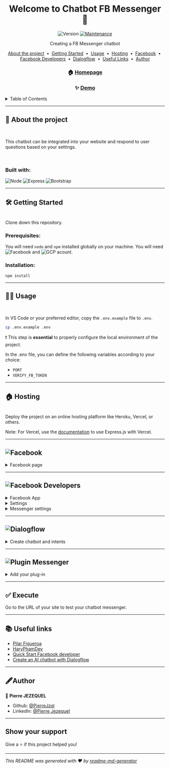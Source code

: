 <div align="center">
  
# Welcome to Chatbot FB Messenger 👋

![Version](https://img.shields.io/badge/version-1.0.0-blue.svg?cacheSeconds=2592000)
[![Maintenance](https://img.shields.io/badge/Maintained%3F-yes-green.svg)](https://github.com/PierreJzql/chatbot_FB_Messenger/graphs/commit-activity)

Creating a FB Messenger chatbot

<p>
  <a href="#about">About the project</a> &nbsp;&bull;&nbsp;
  <a href="#getting_started">Getting Started</a> &nbsp;&bull;&nbsp;
  <a href="#usage">Usage</a> &nbsp;&bull;&nbsp;
  <a href="#hosting">Hosting</a> &nbsp;&bull;&nbsp;
  <a href="#facebook_page">Facebook</a> &nbsp;&bull;&nbsp;
  <a href="#facebook_developers">Facebook Developers</a> &nbsp;&bull;&nbsp;
  <a href="#dialogflow">Dialogflow</a> &nbsp;&bull;&nbsp;
  <a href="#links">Useful Links</a> &nbsp;&bull;&nbsp;
  <a href="#author">Author</a>
  </p>

### 🏠 [Homepage](https://github.com/PierreJzql/test_vercel#readme)

### ✨ [Demo](https://chatbotfbmessenger-e4572701eff6.herokuapp.com/)
</div>

<!-- TABLE CONTENT -->
<details>
  <summary>Table of Contents</summary>
  <ol>
    <li>
      <a href="#about">About The Project</a>
      <ul>
        <li><a href="#built-with">Built With</a></li>
      </ul>
    </li>
    <li>
      <a href="#getting_started">Getting Started</a>
      <ul>
        <li><a href="#prerequisites">Prerequisites</a></li>
        <li><a href="#installation">Installation</a></li>
      </ul>
    </li>
    <li><a href="#usage">Usage</a></li>
    <li><a href="#hosting">Hosting</a></li>
    <li>
        <a href="#facebook_page">Facebook</a>
    </li>
    <li>
        <a href="#facebook_developers">Facebook Developers</a>
            <ul>
                <li><a href="#facebook_app">Facebook App</a></li>
                <li><a href="#settings">Settings</a></li>
                <li><a href="#messenger_settings">Messenger settings</a></li>
            </ul>
    </li>
    <li><a href="#dialogflow">Dialogflow</a></li>
    <li><a href="#links">Useful Links</a></li>
    <li><a href="#author">Author</a></li>
  </ol>
</details>

---
<!-- ABOUT THE PROJECT -->
<div id="about">

## 📖 About the project
<br>
    <p>
    This chatbot can be integrated into your website and respond to user questions based on your settings.
    </p>
<br>
<div id="build_with">

### Built with:
![Node](https://img.shields.io/badge/Node%20js-339933?style=for-the-badge&logo=nodedotjs&logoColor=white)
![Express](https://img.shields.io/badge/Express%20js-000000?style=for-the-badge&logo=express&logoColor=white)
![Bootstrap](https://img.shields.io/badge/Bootstrap-563D7C?style=for-the-badge&logo=bootstrap&logoColor=white)
<br>
</div>

</div>

---
<!-- GETTING STARTED -->
<div id="getting_started">

## 🛠 Getting Started
<br>
Clone down this repository.

<div id="prerequisites">

### Prerequisites:
You will need `node` and `npm` installed globally on your machine.
You will need ![Facebook](https://img.shields.io/badge/Facebook-1877F2?style=for-the-badge&logo=facebook&logoColor=white) and ![GCP](https://img.shields.io/badge/Google_Cloud-4285F4?style=for-the-badge&logo=google-cloud&logoColor=white) acount.
</div>

<div id="installation">

### Installation:

`npm install` 
</div>
</div>

---
<!-- USAGE -->
<div id="usage">

## 👩‍💻 Usage
<br>

In VS Code or your preferred editor, copy the `.env.example` file to `.env`.
    
```sh
cp .env.example .env
```
    
❗️ This step is **essential** to properly configure the local environment of the project.

In the .env file, you can define the following variables according to your choice:
    
- `PORT`
- `VERIFY_FB_TOKEN`

</div>

---
<!-- HOSTING -->
<div id="hosting">

## 🏠 Hosting
<br>
Deploy the project on an online hosting platform like Heroku, Vercel, or others.

Note: For Vercel, use the [documentation](https://vercel.com/guides/using-express-with-vercel) to use Express.js with Vercel.
<br>
</div>

---
<!-- FACEBOOK -->
<div id="facebook_page">

## ![Facebook](https://img.shields.io/badge/Facebook-1877F2?style=for-the-badge&logo=facebook&logoColor=white)

<details>
<summary>Facebook page</summary>
<ol>
<li>Create a profile on Facebook if you don't have one.</li>
<li>Next, create a page associated with your profile.
The access link for creation is <a href="https://www.facebook.com/pages/?category=your_pages">here.</a></li>
<li>Go to the settings of the new page you've created and select "New Page Experience" (Available as of the date of this readme).</li><br>

![FB new version pages](https://github.com/PierreJzql/chatbot_FB_Messenger/assets/123973402/5d4b635f-a3a1-4aa4-aa49-839a69d94801)


<li>Select the 'Advanced Messaging' section.</li><br>

![FB advanced messaging](https://github.com/PierreJzql/chatbot_FB_Messenger/assets/123973402/eacde778-8273-407c-9492-2c4b41841319)


<li>Add the URL obtained after deploying the project to the chosen hosting provider.</li><br>

![FB whitelisted](https://github.com/PierreJzql/chatbot_FB_Messenger/assets/123973402/7950f8e2-6bcb-4537-863b-2b332e20e57f)

</ol>
</details>
</div>

---
<!-- FACEBOOK DEVELOPERS -->
<div id="facebook_developers">

## ![Facebook Developers](https://scontent-cdg4-2.xx.fbcdn.net/v/t39.2365-6/294896942_578136803798152_4396611467422003184_n.svg?_nc_cat=103&ccb=1-7&_nc_sid=ad8a9d&_nc_ohc=PqArNVIDDGQAX--P7Km&_nc_ht=scontent-cdg4-2.xx&oh=00_AfANqxii9AnCMUFfi2DrarHsrlmOYM10aKZ4eX671MS4Gw&oe=64E7202D)

<div id="facebook_app">
<details>
        <summary>Facebook App</summary>
        <ol>
            <li>On the website <a href="https://developers.facebook.com/">Facebook Developers</a>, create an account if you don't have one.</li>
            <li>Create an app and choose 'Other'.</li>
            <li>In the type selection, choose 'None'.</li>
            <li>On the next page, you only need to provide a name for your application.</li>
            <li>Now you'll be presented with the available Facebook products. Here, we will select 'Messenger'.</li>
        </ol> 
</details>
</div>

<div id="settings">
<details>
<summary>Settings</summary>
<br>

In the 'General' section, you'll need to provide a Privacy Policy URL, You can use the website [freeprivacypolicy](https://www.freeprivacypolicy.com) if you don't have one.

You can fill out the rest of the fields if you wish.
</details>
</div>


<div id="messenger_settings">
<details>
<summary>Messenger settings</summary>
<ol>
<li>In the messenger settings, select 'Add or Removes Pages' in the Access Tokens section, and choose your previously created page.</li><br>

![FB app access tokens](https://github.com/PierreJzql/chatbot_FB_Messenger/assets/123973402/c8779d3f-ca5e-460b-acf5-78422406e812)

<li>Generate a token and copy it. This is the FB_PAGE_TOKEN environment variable.</li><br>

![FB app copy token](https://github.com/PierreJzql/chatbot_FB_Messenger/assets/123973402/c8555315-1e14-492b-968e-a2dd7c7a6125)

<li>Now you need to fill in the 'Call Callback URL' with your hosted website's name and the VERIFY_FB_TOKEN environment variable.</li><br>

![FB app callback URL](https://github.com/PierreJzql/chatbot_FB_Messenger/assets/123973402/43489943-a07f-4288-aac3-229983f6fded)

<p>❗️ Attention: You need to add /webhook to the end of your URL.</p>

<li>In the 'Add Subscriptions' section, choose the desired subscriptions. For my application, I selected the first 2: 'Posts' and 'Messaging Postbacks'.</li><br>

![FB app subscriptions fields](https://github.com/PierreJzql/chatbot_FB_Messenger/assets/123973402/5eeb2007-d88d-4c1d-9f71-9344356fc2f8)

<li>In the 'Chat plugin' section, you need to enable 'Guest Update' to allow people without a Facebook account to send you a message.</li>
<li>You can now take the application live by activating the option at the top of the screen.</li><br>

![FB app live](https://github.com/PierreJzql/chatbot_FB_Messenger/assets/123973402/ff80e03f-b9f0-42ef-a2b5-7d716859e1c0)

Note: For optimal use and interaction with Messenger users, the application must be validated by Facebook in the App control section. This requires a validated corporate account.
When we created this chatbot, we didn't yet have a corporate account, so it only worked with guests.
</ol>
</details>
</div>

</div>

---

<!-- DIALOGFLOW -->
<div id="dialogflow">

## ![Dialogflow](	https://img.shields.io/badge/dialogflow-FF9800?style=for-the-badge&logo=dialogflow&logoColor=white)
<details>
<summary>Create chatbot and intents</summary>
<ol>

<li>Create a GCP account if you don't have one.</li>
<li>In the GCP console, create a new project. The name of your project should be set in your PROJECT_ID environment variable.</li>
<li>In your project's dashboard, select 'APIs and Services' -> 'Library'.</li><br>

![GCP library](https://github.com/PierreJzql/chatbot_FB_Messenger/assets/123973402/0aa458ba-cd68-4da3-ba0f-35a29255d338)

<li>Create credentials and service account.</li><br>

![GCP service account](https://github.com/PierreJzql/chatbot_FB_Messenger/assets/123973402/43734c2c-bbc5-4f40-9dfd-0668c8216af2)

<li>From here, I recommend following this <a href="https://www.aitude.com/how-to-get-dialogflow-api-credentials/">website</a> to retrieve the JSON file.</li>
<li>Once you have obtained the JSON file, you can fill in the `PRIVATE_KEY` and `CLIENT_EMAIL` environment variables.</li>
<li>You can now configure your API with different intents. Go to <a href='https://dialogflow.cloud.google.com'>Dialogflow</a> to set it up according to your preferences.</li>
</ol>
</details>
</div>

---

<!-- PLUGIN -->
<div id="plugin">

## ![Plugin Messenger](https://img.shields.io/badge/Messenger-00B2FF?style=for-the-badge&logo=messenger&logoColor=white)

<details>
    <summary>Add your plug-in</summary>
<ol>
<li>In order to add the Messenger plugin to your website, you need to go to the management of your page.</li>
<li>In the Meta Business Suite section, go to 'See All Messaging Settings' under ⚙️.</li>
<li>Select Chat Plugin and follow the instructions.</li>
<li>
Copy the code provided by Facebook and replace it in the JS scripts in the 'src/views/js' folder.

```
.
└── src .   » Project source code
    |
    └── views .   » Layouts of the projet (Header, Body, Footer)
                |
                └── JS    » Modify files "chatbox.js" and "FB_SDK.js"
    
```
</li>
</ol>
</details>
</div>

---

<!-- EXECUTE -->
<div id="execute">

## ✅ Execute

Go to the URL of your site to test your chatbot messenger.
</div>

---

<!-- USEFUL LINKS -->
<div id="links">

## 📚 Useful links



* [Pilar Figueroa](https://medium.com/crowdbotics/how-to-create-your-very-own-facebook-messenger-bot-with-dialogflow-and-node-js-in-just-one-day-f5f2f5792be5)<br>
* [HaryPhamDev](https://www.youtube.com/watch?v=Gv-FWOTY4TM)<br>
* [Quick Start Facebook developer](https://developers.facebook.com/docs/messenger-platform/getting-started/quick-start)<br>
* [Create an AI chatbot with Dialogflow](https://www.cloudskillsboost.google/focuses/634?locale=fr&parent=catalog) <br>
</div>

---

<!-- AUTHOR -->
<div id="author">

## 🖋️Author

👤 **Pierre JEZEQUEL**

* Github: [@PierreJzql](https://github.com/PierreJzql)
* LinkedIn: [@Pierre Jezequel](https://linkedin.com/in/https:\/\/www.linkedin.com\/in\/pierre-jezequel-91055a246)
</div>

---

<!-- SHOW YOUR SUPPORT -->
## Show your support

Give a ⭐️ if this project helped you!


***
_This README was generated with ❤️ by [readme-md-generator](https://github.com/kefranabg/readme-md-generator)_
